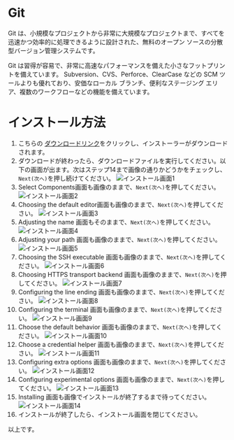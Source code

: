 # Git
Git は、小規模なプロジェクトから非常に大規模なプロジェクトまで、すべてを迅速かつ効率的に処理できるように設計された、無料のオープン ソースの分散型バージョン管理システムです。

Git は習得が容易で、非常に高速なパフォーマンスを備えた小さなフットプリントを備えています。 Subversion、CVS、Perforce、ClearCase などの SCM ツールよりも優れており、安価なローカル ブランチ、便利なステージング エリア、複数のワークフローなどの機能を備えています。


# インストール方法
1. こちらの [ダウンロードリンク](https://github.com/git-for-windows/git/releases/download/v2.37.2.windows.2/Git-2.37.2.2-64-bit.exe)をクリックし、インストーラーがダウンロードされます。
2. ダウンロードが終わったら、ダウンロードファイルを実行してください。以下の画面が出ます。次はステップ14まで画像の通りかどうかをチェックし、`Next(次へ)`を押し続けてください。
   ![インストール画面1](./images/git/ins1.png)  
3. Select Components画面も画像のままで、`Next(次へ)`を押してください。
   ![インストール画面2](./images/git/ins2.png)
4. Choosing the default editor画面も画像のままで、`Next(次へ)`を押してください。
   ![インストール画面3](./images/git/ins3.png)
5. Adjusting the name 画面もそのままで、`Next(次へ)`を押してください。
   ![インストール画面4](./images/git/ins4.png)
6. Adjusting your path 画面も画像のままで、`Next(次へ)`を押してください。
   ![インストール画面5](./images/git/ins5.png)
7. Choosing the SSH executable 画面も画像のままで、`Next(次へ)`を押してください。
   ![インストール画面6](./images/git/ins6.png)
8. Choosing HTTPS transport backend 画面も画像のままで、`Next(次へ)`を押してください。
   ![インストール画面7](./images/git/ins7.png)
9. Configuring the line ending 画面も画像のままで、`Next(次へ)`を押してください。
   ![インストール画面8](./images/git/ins8.png)
10. Configuring the terminal 画面も画像のままで、`Next(次へ)`を押してください。
   ![インストール画面9](./images/git/ins9.png)
11. Choose the default behavior 画面も画像のままで、`Next(次へ)`を押してください。
   ![インストール画面10](./images/git/ins10.png)
12. Choose a credential helper 画面も画像のままで、`Next(次へ)`を押してください。
   ![インストール画面11](./images/git/ins11.png)
13. Configuring extra options 画面も画像のままで、`Next(次へ)`を押してください。
   ![インストール画面12](./images/git/ins12.png)
14. Configuring experimental options 画面も画像のままで、`Next(次へ)`を押してください。
   ![インストール画面13](./images/git/ins13.png)
15. Installing 画面も画像でインストールが終了するまで待ってください。
   ![インストール画面14](./images/git/ins14.png)
11. インストールが終了したら、インストール画面を閉じてください。

以上です。
